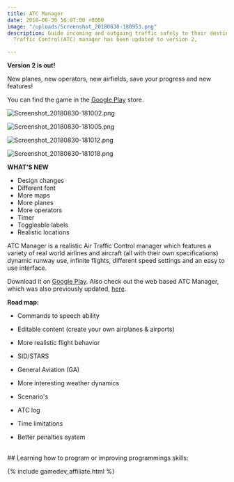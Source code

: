 ```yaml
---
title: ATC Manager
date: 2018-08-30 16:07:00 +0000
image: "/uploads/Screenshot_20180830-180953.png"
description: Guide incoming and outgoing traffic safely to their destination. Air
  Traffic Control(ATC) manager has been updated to version 2,

---
```

**Version 2 is out!**

New planes, new operators, new airfields, save your progress and new features!

You can find the game in the [Google Play](https://play.google.com/store/apps/details?id=com.EchoSierraStudio.ATCManager&hl=en_US) store.

![Screenshot_20180830-181002.png](/uploads/Screenshot_20180830-181002.png)

![Screenshot_20180830-181005.png](/uploads/Screenshot_20180830-181005.png)

![Screenshot_20180830-181012.png](/uploads/Screenshot_20180830-181012.png)

![Screenshot_20180830-181018.png](/uploads/Screenshot_20180830-181018.png)

**WHAT'S NEW**

* Design changes
* Different font
* More maps
* More planes
* More operators
* Timer
* Toggleable labels
* Realistic locations

ATC Manager is a realistic Air Traffic Control manager which features a variety of real world airlines and aircraft (all with their own specifications) dynamic runway use, infinite flights, different speed settings and an easy to use interface.

Download it on [Google Play](https://play.google.com/store/apps/details?id=com.EchoSierraStudio.ATCManager&hl=en_US). Also check out the web based ATC Manager, which was also previously updated, [here](https://esstudio.site/atc-manager-2/).

**Road map:**

* Commands to speech ability

* Editable content (create your own airplanes & airports)

* More realistic flight behavior

* SID/STARS

* General Aviation (GA)

* More interesting weather dynamics

* Scenario's

* ATC log

* Time limitations

* Better penalties system

<br>
## Learning how to program or improving programmings skills:

{% include gamedev_affiliate.html %}